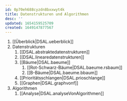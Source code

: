 ```yaml
---
id: 0p70eh688cyzdn8bxxwyt4k
title: Datenstrukturen und Algorithmen
desc: ''
updated: 1654159525709
created: 1649147877567
---
```


1. [[Überblick|DSAL.ueberblick]]
2. Datenstrukturen
   1. [[DSAL.abstraktedatenstrukturen]]
   2. [[DSAL.linearedatenstrukturen]]
   3. [[Bäume|DSAL.baeume]]
      1. [[Rot-Schwarz-Bäume|DSAL.baeume.rsbaum]]
      2. [[B-Bäume|DSAL.baeume.bbaum]]
   4. [[Prioritätsschlangen|DSAL.prioschlange]]
   5. [[Graphen|DSAL.graphvonf]]
3. Algorithmen
   1. [[Analyse|DSAL.analyseVonAlgorithmen]]
